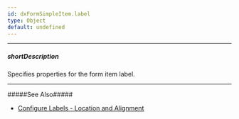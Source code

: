 ```yaml
---
id: dxFormSimpleItem.label
type: Object
default: undefined
---
```

---
##### shortDescription
Specifies properties for the form item label.

---
#####See Also#####
- [Configure Labels - Location and Alignment](/concepts/05%20Widgets/Form/15%20Configure%20Item%20Labels/05%20Location%20and%20Alignment '/Documentation/Guide/Widgets/Form/Configure_Item_Labels/Location_and_Alignment/')